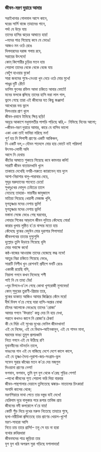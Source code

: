 ### জীবন-মরণ দুয়ারে আমার

সরাইখানার গোলমাল আসে কানে,  
ঘরের সার্সি বাজে তাহাদের গানে,  
‌      পর্দা যে উড়ে যায়  
তাদের হাসির ঝড়ের আঘাতে হায়!  
–মদের পাত্র গিয়েছে কবে যে ভেঙে!  
‌      আজও মন ওঠে রেঙে  
দিলদারদের দরাজ গলায় রবে,  
‌      সরায়ের উৎসবে!  
কোন্‌ কিশোরীর চুড়ির মতন হায়  
‌      পেয়ালা তাদের থেকে থেকে বেজে যায়  
‌          বেহুঁশ হাওয়ার বুকে!  
সারা জনমের শুষে-নেওয়া খুন নেচে ওঠে মোর মুখে!  
‌          পাণ্ডুর দুটি ঠোঁটে  
ডালিম ফুলের রক্তিম আভা চকিতে আবার ফোটে!  
‌          মনের ফলকে জ্বলিছে তাদের হাসি ভরা লাল গাল,  
ভুলে গেছে তারা এই জীবনের যত কিছু জঞ্জাল!  
‌          আখেরের ভয় ভুলে  
‌          দিলওয়ার প্রাণ খুলে  
জীবন-রবাবে টানিছে ক্ষিপ্ত ছড়ি!  
অদূরে আকাশে মধুমালতীর পাপড়ি পড়িছে ঝরি,– 
‌         নিভিছে দিনের আলো;  
–জীবন-মরণ দুয়ারে আমার, কারে যে বাসিব ভালো  
একা একা তাই ভাবিয়া মরিছে মন!  
পূর্ণ হয় নি পিপাসী প্রাণের একটি আকিঞ্চন,  
নি একটি দল,–
যৌবন শতদলে মোর হায় ফোটে নাই পরিমল!  
উৎসব-লোভী অলি  
আসে নি হেথায়  
কীটের আঘাতে শুকায়ে গিয়েছে কবে কামনার কলি!  
সারাটি জীবন বাতায়নখানি খুলে  
তাকায়ে দেখেছি নগরী-মরুতে ক্যারাভেন্‌ যায় দুলে  
আশা-নিরাশার বালু-পারাবার বেয়ে,  
সুদূর মরুদ্যানের পানেতে চেয়ে!  
সুখদুঃখের দোদুল ঢেউঢের তালে  
নেচেছে তাহারা- মায়াবীর জাদুজালে  
মাতিয়া গিয়েছে খেয়ালী মেজাজ খুলি,  
মৃগতৃষ্ণার মদের নেশায় ভুলি!  
মৃগতৃষ্ণার মদের নেশায় ভুলি!  
মস্তানা সেজে ভেঙে গেছ ঘরদোর,  
লোহার শিকের আড়ালে জীবন লুটায়ে কেঁদেছে মোর!  
কারার ধুলায় লুন্ঠিত হ’য়ে বান্দার মতো হায়  
কেঁদেছে বুকের বেদুঈন মোর দুরাশার পিপাসায়!  
জীবনপথের তাতার দুস্যুগুলি  
হুল্লোড় তুলি উড়ায়ে গিয়েছে ধূলি  
মোর গবাক্ষে কবে!  
কন্ঠ-বাজের আওয়াজ তাদের বেজেছে স্তব্ধ নভে!  
আতুর নিদ্রা চকিতে গিয়েছে ভেঙে,  
সারাটি নিশীথ খুন রোশনাই প্রদীপে মনটি রেঙে  
একাকী রয়েছি বসি,  
নিরালা গগনে কখন নিভেছে শশী  
পাই নি যে তাহা টের!  
–দূর দিগনে–চ’লে গেছে কোথা খুশরোজী মুসাফের!  
কোন্‌ সুদুরের তুরাণী-প্রিয়ার তরে,  
বুকের ডাকাত আজিও আমার জিঞ্জিরে কেঁদে মরে!  
দীর্ঘ দিবস ব’য়ে গেছে যারা হাসি-অশ্রুর বোঝা  
চাঁদের আলোকে ভেঙেছে তাদের 'রোজা'  
আমার গগনে 'ঈদরাত' কভু দেয় নি হায় দেখা,  
পরানে কখনও জাগে নি রোজা'র ঠেকা!  
কী যে মিঠা এই সুখের দুখের ফেনিল জীবনখানা!  
এই যে নিষেধ, এই যে বিধান–আইনকানুন, এই যে শাসন মানা,  
ঘরদোর ভাঙা তুমুল প্রলয়ধ্বনি  
নিত্য গগনে এই যে উঠিছে রণি  
যুবানবীনের নটনর্তন তালে,  
ভাঙনের গান এই যে বাজিছে দেশে দেশে কালে কালে,  
এই যে তৃষ্ণা-দৈন্য-দুরাশা-জয়-সংগ্রাম-ভুল  
সফেন সুরার ঝাঁঝের মতন ক’রে দেয় মজ্‌গুল  
দিওয়ানা প্রাণের নেশা!  
ভগবান, ভগবান, তুমি যুগ যুগ থেকে ধ’রেছ শুড়ির পেশা!  
–লাখো জীবনের শূণ্য পেয়ালা ভরি দিয়া বারবার  
জীবন-পান্থশালার দেয়ালে তুলিতেছে ঝঙ্কার– 
মাতালের চিৎকার!  
অনাদি কালের থেকে;  
মরণশিয়ারে মাথা পেতে তার দস্তুর যাই দেখে!  
হেরিলাম দূরে বালুকার পরে রূপার তাবিজ প্রায়  
জীবনের নদী কলরোলে ব’য়ে যায়!  
কোটি শুঁড় দিয়ে দুখের মরুভ নিতেছে তাহারে শুষে,  
ছলা-মরীচিকা জ্বলিতেছে তার প্রাণের খেয়াল-খুশে!  
মরণ-সাহারা আসি  
নিতে চায় তারে গ্রাসি!– 
তবু সে হয় না হারা  
ব্যথার রুধিরধারা  
জীবনমদের পাত্র জুড়িয়া তার  
যুগ যুগ ধরি অপরূপ সুরা গড়িছে মশালাদার!  
